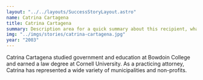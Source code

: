 ```yaml
---
layout: "../../layouts/SuccessStoryLayout.astro"
name: Catrina Cartagena
title: Catrina Cartagena
summary: Description area for a quick summary about this recipient, what they were awarded and what they are doing
img: "../imgs/stories/catrina-cartagena.jpg"
year: "2003"
---
```


Catrina Cartagena studied government and education at Bowdoin College and earned a law degree at Cornell University. As a practicing attorney, Catrina has represented a wide variety of municipalities and non-profits.
